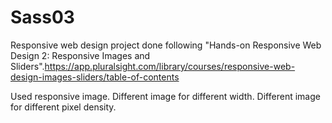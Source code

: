 # Sass03

Responsive web design project done following "Hands-on Responsive Web Design 2: Responsive Images and Sliders".https://app.pluralsight.com/library/courses/responsive-web-design-images-sliders/table-of-contents

Used responsive image.
Different image for different width.
Different image for different pixel density.

